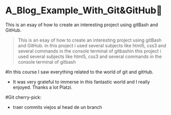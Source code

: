 # A_Blog_Example_With_Git&GitHub🖤
This is an esay of how to create an interesting project using gitBash and GitHub.
> This is an esay of how to create an interesting project using gitBash and GitHub.
in this project i used several subjects like html5, css3 and several commands in the console terminal of gitbashin this project i used several subjects like html5, css3 and several commands in the console terminal of gitbash

#In this course I saw everything related to the world of git and gitHub.
- It was very grateful to immerse in this fantastic world and I really enjoyed. Thanks a lot Platzi.

#Git cherry-pick: 

- traer commits viejos al head de un branch